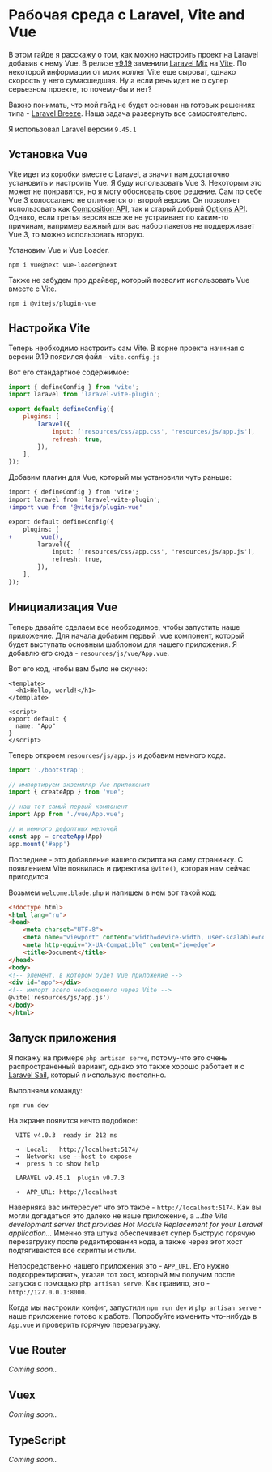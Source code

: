 # Рабочая среда с Laravel, Vite and Vue

В этом гайде я расскажу о том, как можно настроить проект на Laravel добавив к нему Vue. В релизе [v9.19](https://github.com/laravel/framework/releases/tag/v9.19.0) заменили [Laravel Mix](https://laravel-mix.com/) на [Vite](https://vitejs.dev). По некоторой информации от моих коллег Vite еще сыроват, однако скорость у него сумасшедшая. Ну а если речь идет не о супер серьезном проекте, то почему-бы и нет?

Важно понимать, что мой гайд не будет основан на готовых решениях типа - [Laravel Breeze](https://laravel.com/docs/9.x/starter-kits#breeze-and-inertia). Наша задача развернуть все самостоятельно. 

Я использовал Laravel версии `9.45.1`

## Установка Vue

Vite идет из коробки вместе с Laravel, а значит нам достаточно установить и настроить Vue. Я буду использовать Vue 3. Некоторым это может не понравится, но я могу обосновать свое решение. Сам по себе Vue 3 колоссально не отличается от второй версии. Он позволяет использовать как [Composition API](https://vuejs.org/guide/extras/composition-api-faq.html), так и старый добрый [Options API](https://v3.ru.vuejs.org/ru/api/options-api.html). Однако, если третья версия все же не устраивает по каким-то причинам, например важный для вас набор пакетов не поддерживает Vue 3, то можно использовать вторую.

Установим Vue и Vue Loader.

```shell
npm i vue@next vue-loader@next
```

Также не забудем про драйвер, который позволит использовать Vue вместе с Vite.

```shell
npm i @vitejs/plugin-vue
```

## Настройка Vite

Теперь необходимо настроить сам Vite. В корне проекта начиная с версии 9.19 появился файл - `vite.config.js`

Вот его стандартное содержимое:

```javascript
import { defineConfig } from 'vite';
import laravel from 'laravel-vite-plugin';

export default defineConfig({
    plugins: [
        laravel({
            input: ['resources/css/app.css', 'resources/js/app.js'],
            refresh: true,
        }),
    ],
});
```

Добавим плагин для Vue, который мы установили чуть раньше:

```diff
import { defineConfig } from 'vite';
import laravel from 'laravel-vite-plugin';
+import vue from '@vitejs/plugin-vue'

export default defineConfig({
    plugins: [
+        vue(),
        laravel({
            input: ['resources/css/app.css', 'resources/js/app.js'],
            refresh: true,
        }),
    ],
});
```

## Инициализация Vue

Теперь давайте сделаем все необходимое, чтобы запустить наше приложение. 
Для начала добавим первый .vue компонент, который будет выступать основным шаблоном для нашего приложения. Я добавлю его сюда - `resources/js/vue/App.vue`.

Вот его код, чтобы вам было не скучно:

```vue
<template>
  <h1>Hello, world!</h1>
</template>

<script>
export default {
  name: "App"
}
</script>
```

Теперь откроем `resources/js/app.js` и добавим немного кода.

```javascript
import './bootstrap';

// импортируем экземпляр Vue приложения
import { createApp } from 'vue';

// наш тот самый первый компонент
import App from './vue/App.vue';

// и немного дефолтных мелочей
const app = createApp(App)
app.mount('#app')
```

Последнее - это добавление нашего скрипта на саму страничку. С появлением Vite появилась и директива `@vite()`, которая нам сейчас пригодится.

Возьмем `welcome.blade.php` и напишем в нем вот такой код:

```html
<!doctype html>
<html lang="ru">
<head>
    <meta charset="UTF-8">
    <meta name="viewport" content="width=device-width, user-scalable=no, initial-scale=1.0, maximum-scale=1.0, minimum-scale=1.0">
    <meta http-equiv="X-UA-Compatible" content="ie=edge">
    <title>Document</title>
</head>
<body>
<!-- элемент, в котором будет Vue приложение -->
<div id="app"></div>
<!-- импорт всего необходимого через Vite -->
@vite('resources/js/app.js')
</body>
</html>
```

## Запуск приложения

Я покажу на примере `php artisan serve`, потому-что это очень распространенный вариант, однако это также хорошо работает и c [Laravel Sail](https://laravel.com/docs/9.x/sail), который я использую постоянно.

Выполняем команду:

```shell
npm run dev
```

На экране появится нечто подобное:

```text
  VITE v4.0.3  ready in 212 ms

  ➜  Local:   http://localhost:5174/
  ➜  Network: use --host to expose
  ➜  press h to show help

  LARAVEL v9.45.1  plugin v0.7.3

  ➜  APP_URL: http://localhost
```

Наверняка вас интересует что это такое - `http://localhost:5174`. Как вы могли догадаться это далеко не наше приложение, а _...the Vite development server that provides Hot Module Replacement for your Laravel application..._ Именно эта штука обеспечивает супер быструю горячую перезагрузку после редактирования кода, а также через этот хост подтягиваются все скрипты и стили. 

Непосредственно нашего приложения это - `APP_URL`. Его нужно подкорректировать, указав тот хост, который мы получим после запуска с помощью `php artisan serve`. Как правило, это - `http://127.0.0.1:8000`.

Когда мы настроили конфиг, запустили `npm run dev` и `php artisan serve` - наше приложение готово к работе. Попробуйте изменить что-нибудь в `App.vue` и проверить горячую перезагрузку.

## Vue Router
_Coming soon.._
## Vuex
_Coming soon.._
## TypeScript
_Coming soon.._
